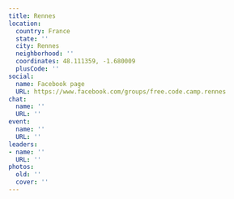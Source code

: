 ```yaml
---
title: Rennes
location:
  country: France
  state: ''
  city: Rennes
  neighborhood: ''
  coordinates: 48.111359, -1.680009
  plusCode: ''
social:
  name: Facebook page
  URL: https://www.facebook.com/groups/free.code.camp.rennes
chat:
  name: ''
  URL: ''
event:
  name: ''
  URL: ''
leaders:
- name: ''
  URL: ''
photos:
  old: ''
  cover: ''
---
```

